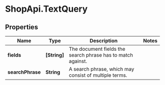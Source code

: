 # ShopApi.TextQuery

## Properties
Name | Type | Description | Notes
------------ | ------------- | ------------- | -------------
**fields** | **[String]** | The document fields the search phrase has to match against. | 
**searchPhrase** | **String** | A search phrase, which may consist of multiple terms. | 
